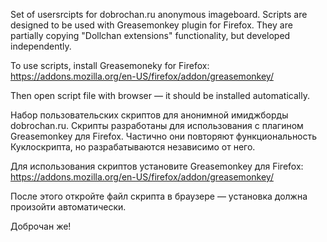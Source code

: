 Set of usersrcipts for dobrochan.ru anonymous imageboard.
Scripts are designed to be used with Greasemonkey plugin for Firefox.
They are partially copying "Dollchan extensions" functionality, but developed independently.

To use scripts, install Greasemoneky for Firefox:
https://addons.mozilla.org/en-US/firefox/addon/greasemonkey/

Then open script file with browser — it should be installed automatically.


Набор пользовательских скриптов для анонимной имиджборды dobrochan.ru.
Скрипты разработаны для использования с плагином Greasemonkey для Firefox.
Частично они повторяют функциональность Куклоскрипта, но разрабатываются независимо от него.

Для использования скриптов установите Greasemonkey для Firefox:
https://addons.mozilla.org/en-US/firefox/addon/greasemonkey/

После этого откройте файл скрипта в браузере — установка должна произойти автоматически.

Доброчан же!
